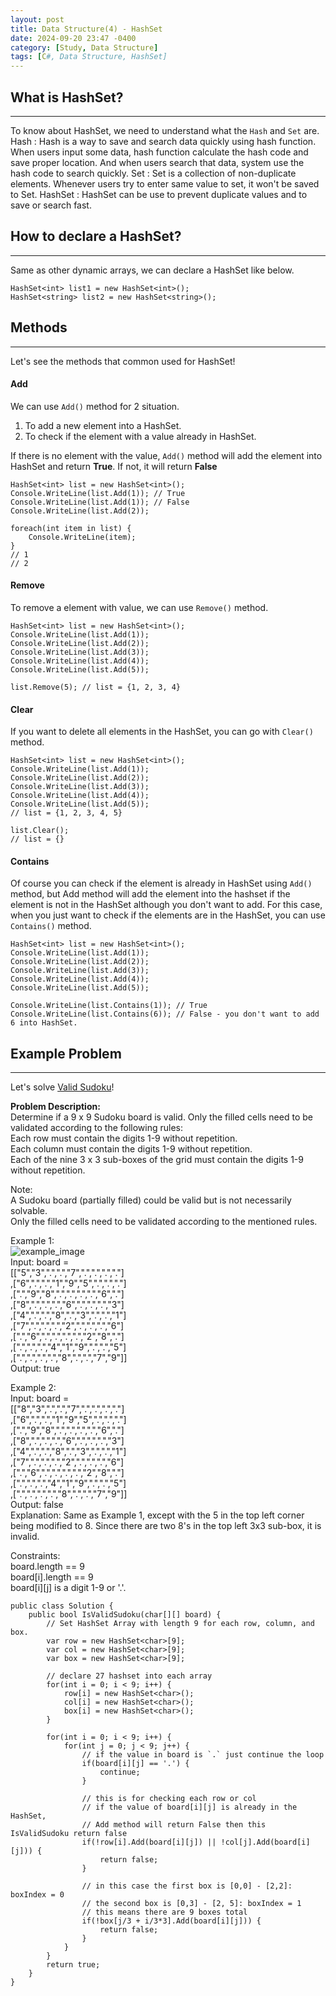 ```yaml
---
layout: post
title: Data Structure(4) - HashSet
date: 2024-09-20 23:47 -0400
category: [Study, Data Structure]
tags: [C#, Data Structure, HashSet]
---
```


## What is HashSet?
---
To know about HashSet, we need to understand what the `Hash` and `Set` are.
Hash
: Hash is a way to save and search data quickly using hash function. When users input some data, hash function calculate the hash code and save proper location. And when users search that data, system use the hash code to search quickly.
Set
: Set is a collection of non-duplicate elements. Whenever users try to enter same value to set, it won't be saved to Set.
HashSet
: HashSet can be use to prevent duplicate values and to save or search fast.

## How to declare a HashSet?
---
Same as other dynamic arrays, we can declare a HashSet like below.
```shell
HashSet<int> list1 = new HashSet<int>();
HashSet<string> list2 = new HashSet<string>();
```

## Methods
---
Let's see the methods that common used for HashSet!
#### Add
We can use `Add()` method for 2 situation.
1. To add a new element into a HashSet.
2. To check if the element with a value already in HashSet.

If there is no element with the value, `Add()` method will add the element into HashSet and return **True**. If not, it will return **False**
```shell
HashSet<int> list = new HashSet<int>();
Console.WriteLine(list.Add(1)); // True
Console.WriteLine(list.Add(1)); // False
Console.WriteLine(list.Add(2));

foreach(int item in list) {
    Console.WriteLine(item);
}
// 1
// 2
```

#### Remove
To remove a element with value, we can use `Remove()` method.
```shell
HashSet<int> list = new HashSet<int>();
Console.WriteLine(list.Add(1));
Console.WriteLine(list.Add(2));
Console.WriteLine(list.Add(3));
Console.WriteLine(list.Add(4));
Console.WriteLine(list.Add(5));

list.Remove(5); // list = {1, 2, 3, 4}
```

#### Clear
If you want to delete all elements in the HashSet, you can go with `Clear()` method.
```shell
HashSet<int> list = new HashSet<int>();
Console.WriteLine(list.Add(1));
Console.WriteLine(list.Add(2));
Console.WriteLine(list.Add(3));
Console.WriteLine(list.Add(4));
Console.WriteLine(list.Add(5));
// list = {1, 2, 3, 4, 5}

list.Clear();
// list = {}
```

#### Contains
Of course you can check if the element is already in HashSet using `Add()` method, but Add method will add the element into the hashset if the element is not in the HashSet although you don't want to add. For this case, when you just want to check if the elements are in the HashSet, you can use `Contains()` method.
```shell
HashSet<int> list = new HashSet<int>();
Console.WriteLine(list.Add(1));
Console.WriteLine(list.Add(2));
Console.WriteLine(list.Add(3));
Console.WriteLine(list.Add(4));
Console.WriteLine(list.Add(5));

Console.WriteLine(list.Contains(1)); // True
Console.WriteLine(list.Contains(6)); // False - you don't want to add 6 into HashSet.
```

## Example Problem
---
Let's solve [Valid Sudoku](https://leetcode.com/problems/valid-sudoku/description/)!

**Problem Description:**  
Determine if a 9 x 9 Sudoku board is valid. Only the filled cells need to be validated according to the following rules:   
Each row must contain the digits 1-9 without repetition.   
Each column must contain the digits 1-9 without repetition.   
Each of the nine 3 x 3 sub-boxes of the grid must contain the digits 1-9 without repetition.

Note:   
A Sudoku board (partially filled) could be valid but is not necessarily solvable.   
Only the filled cells need to be validated according to the mentioned rules.    

Example 1:   
![example_image](assets/img/data-structure-4/example1.jpg)   
Input: board =    
[["5","3",".",".","7",".",".",".","."]   
,["6",".",".","1","9","5",".",".","."]   
,[".","9","8",".",".",".",".","6","."]   
,["8",".",".",".","6",".",".",".","3"]   
,["4",".",".","8",".","3",".",".","1"]   
,["7",".",".",".","2",".",".",".","6"]   
,[".","6",".",".",".",".","2","8","."]   
,[".",".",".","4","1","9",".",".","5"]   
,[".",".",".",".","8",".",".","7","9"]]   
Output: true

Example 2:   
Input: board =    
[["8","3",".",".","7",".",".",".","."]   
,["6",".",".","1","9","5",".",".","."]   
,[".","9","8",".",".",".",".","6","."]   
,["8",".",".",".","6",".",".",".","3"]   
,["4",".",".","8",".","3",".",".","1"]   
,["7",".",".",".","2",".",".",".","6"]   
,[".","6",".",".",".",".","2","8","."]   
,[".",".",".","4","1","9",".",".","5"]   
,[".",".",".",".","8",".",".","7","9"]]   
Output: false   
Explanation: Same as Example 1, except with the 5 in the top left corner being modified to 8. Since there are two 8's in the top left 3x3 sub-box, it is invalid.
 
Constraints:   
board.length == 9   
board[i].length == 9   
board[i][j] is a digit 1-9 or '.'.

```shell
public class Solution {
    public bool IsValidSudoku(char[][] board) {
        // Set HashSet Array with length 9 for each row, column, and box.
        var row = new HashSet<char>[9];
        var col = new HashSet<char>[9];
        var box = new HashSet<char>[9];

        // declare 27 hashset into each array
        for(int i = 0; i < 9; i++) {
            row[i] = new HashSet<char>();
            col[i] = new HashSet<char>();
            box[i] = new HashSet<char>();
        }
        
        for(int i = 0; i < 9; i++) {
            for(int j = 0; j < 9; j++) {
                // if the value in board is `.` just continue the loop
                if(board[i][j] == '.') {
                    continue;
                }

                // this is for checking each row or col
                // if the value of board[i][j] is already in the HashSet,
                // Add method will return False then this IsValidSudoku return false
                if(!row[i].Add(board[i][j]) || !col[j].Add(board[i][j])) {
                    return false;
                }

                // in this case the first box is [0,0] - [2,2]: boxIndex = 0
                // the second box is [0,3] - [2, 5]: boxIndex = 1
                // this means there are 9 boxes total
                if(!box[j/3 + i/3*3].Add(board[i][j])) {
                    return false;
                }
            }
        }
        return true;
    }
}
```